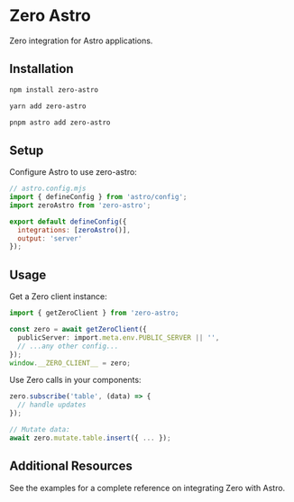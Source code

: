 # Zero Astro

Zero integration for Astro applications.

## Installation

```bash
npm install zero-astro

yarn add zero-astro

pnpm astro add zero-astro
```

## Setup

Configure Astro to use zero-astro:
```js
// astro.config.mjs
import { defineConfig } from 'astro/config';
import zeroAstro from 'zero-astro';

export default defineConfig({
  integrations: [zeroAstro()],
  output: 'server'
});
```

## Usage

Get a Zero client instance:
```ts
import { getZeroClient } from 'zero-astro;

const zero = await getZeroClient({
  publicServer: import.meta.env.PUBLIC_SERVER || '',
  // ...any other config...
});
window.__ZERO_CLIENT__ = zero;
```

Use Zero calls in your components:
```ts
zero.subscribe('table', (data) => {
  // handle updates
});

// Mutate data:
await zero.mutate.table.insert({ ... });
```

## Additional Resources

See the examples for a complete reference on integrating Zero with Astro.